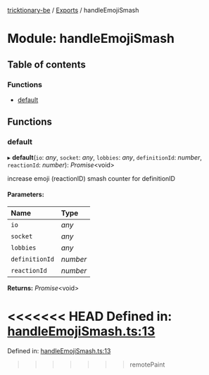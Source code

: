 [tricktionary-be](../README.md) / [Exports](../modules.md) / handleEmojiSmash

# Module: handleEmojiSmash

## Table of contents

### Functions

- [default](handleemojismash.md#default)

## Functions

### default

▸ **default**(`io`: *any*, `socket`: *any*, `lobbies`: *any*, `definitionId`: *number*, `reactionId`: *number*): *Promise*<void\>

increase emoji (reactionID) smash counter for definitionID

#### Parameters:

Name | Type |
:------ | :------ |
`io` | *any* |
`socket` | *any* |
`lobbies` | *any* |
`definitionId` | *number* |
`reactionId` | *number* |

**Returns:** *Promise*<void\>

<<<<<<< HEAD
Defined in: [handleEmojiSmash.ts:13](https://github.com/story-squad/tricktionary-be/blob/e2df648/src/sockets/handleEmojiSmash.ts#L13)
=======
Defined in: [handleEmojiSmash.ts:13](https://github.com/story-squad/tricktionary-be/blob/50f8f84/src/sockets/handleEmojiSmash.ts#L13)
>>>>>>> remotePaint
